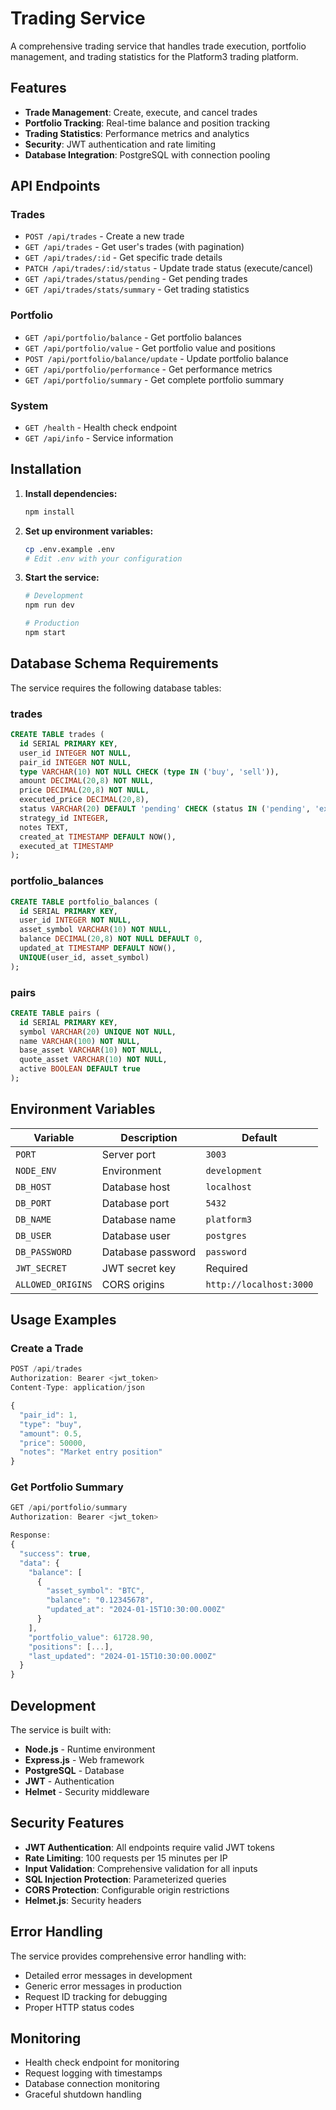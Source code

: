 # Trading Service

A comprehensive trading service that handles trade execution, portfolio management, and trading statistics for the Platform3 trading platform.

## Features

- **Trade Management**: Create, execute, and cancel trades
- **Portfolio Tracking**: Real-time balance and position tracking
- **Trading Statistics**: Performance metrics and analytics
- **Security**: JWT authentication and rate limiting
- **Database Integration**: PostgreSQL with connection pooling

## API Endpoints

### Trades
- `POST /api/trades` - Create a new trade
- `GET /api/trades` - Get user's trades (with pagination)
- `GET /api/trades/:id` - Get specific trade details
- `PATCH /api/trades/:id/status` - Update trade status (execute/cancel)
- `GET /api/trades/status/pending` - Get pending trades
- `GET /api/trades/stats/summary` - Get trading statistics

### Portfolio
- `GET /api/portfolio/balance` - Get portfolio balances
- `GET /api/portfolio/value` - Get portfolio value and positions
- `POST /api/portfolio/balance/update` - Update portfolio balance
- `GET /api/portfolio/performance` - Get performance metrics
- `GET /api/portfolio/summary` - Get complete portfolio summary

### System
- `GET /health` - Health check endpoint
- `GET /api/info` - Service information

## Installation

1. **Install dependencies:**
   ```bash
   npm install
   ```

2. **Set up environment variables:**
   ```bash
   cp .env.example .env
   # Edit .env with your configuration
   ```

3. **Start the service:**
   ```bash
   # Development
   npm run dev
   
   # Production
   npm start
   ```

## Database Schema Requirements

The service requires the following database tables:

### trades
```sql
CREATE TABLE trades (
  id SERIAL PRIMARY KEY,
  user_id INTEGER NOT NULL,
  pair_id INTEGER NOT NULL,
  type VARCHAR(10) NOT NULL CHECK (type IN ('buy', 'sell')),
  amount DECIMAL(20,8) NOT NULL,
  price DECIMAL(20,8) NOT NULL,
  executed_price DECIMAL(20,8),
  status VARCHAR(20) DEFAULT 'pending' CHECK (status IN ('pending', 'executed', 'cancelled')),
  strategy_id INTEGER,
  notes TEXT,
  created_at TIMESTAMP DEFAULT NOW(),
  executed_at TIMESTAMP
);
```

### portfolio_balances
```sql
CREATE TABLE portfolio_balances (
  id SERIAL PRIMARY KEY,
  user_id INTEGER NOT NULL,
  asset_symbol VARCHAR(10) NOT NULL,
  balance DECIMAL(20,8) NOT NULL DEFAULT 0,
  updated_at TIMESTAMP DEFAULT NOW(),
  UNIQUE(user_id, asset_symbol)
);
```

### pairs
```sql
CREATE TABLE pairs (
  id SERIAL PRIMARY KEY,
  symbol VARCHAR(20) UNIQUE NOT NULL,
  name VARCHAR(100) NOT NULL,
  base_asset VARCHAR(10) NOT NULL,
  quote_asset VARCHAR(10) NOT NULL,
  active BOOLEAN DEFAULT true
);
```

## Environment Variables

| Variable | Description | Default |
|----------|-------------|---------|
| `PORT` | Server port | `3003` |
| `NODE_ENV` | Environment | `development` |
| `DB_HOST` | Database host | `localhost` |
| `DB_PORT` | Database port | `5432` |
| `DB_NAME` | Database name | `platform3` |
| `DB_USER` | Database user | `postgres` |
| `DB_PASSWORD` | Database password | `password` |
| `JWT_SECRET` | JWT secret key | Required |
| `ALLOWED_ORIGINS` | CORS origins | `http://localhost:3000` |

## Usage Examples

### Create a Trade
```javascript
POST /api/trades
Authorization: Bearer <jwt_token>
Content-Type: application/json

{
  "pair_id": 1,
  "type": "buy",
  "amount": 0.5,
  "price": 50000,
  "notes": "Market entry position"
}
```

### Get Portfolio Summary
```javascript
GET /api/portfolio/summary
Authorization: Bearer <jwt_token>

Response:
{
  "success": true,
  "data": {
    "balance": [
      {
        "asset_symbol": "BTC",
        "balance": "0.12345678",
        "updated_at": "2024-01-15T10:30:00.000Z"
      }
    ],
    "portfolio_value": 61728.90,
    "positions": [...],
    "last_updated": "2024-01-15T10:30:00.000Z"
  }
}
```

## Development

The service is built with:
- **Node.js** - Runtime environment
- **Express.js** - Web framework
- **PostgreSQL** - Database
- **JWT** - Authentication
- **Helmet** - Security middleware

## Security Features

- **JWT Authentication**: All endpoints require valid JWT tokens
- **Rate Limiting**: 100 requests per 15 minutes per IP
- **Input Validation**: Comprehensive validation for all inputs
- **SQL Injection Protection**: Parameterized queries
- **CORS Protection**: Configurable origin restrictions
- **Helmet.js**: Security headers

## Error Handling

The service provides comprehensive error handling with:
- Detailed error messages in development
- Generic error messages in production
- Request ID tracking for debugging
- Proper HTTP status codes

## Monitoring

- Health check endpoint for monitoring
- Request logging with timestamps
- Database connection monitoring
- Graceful shutdown handling
